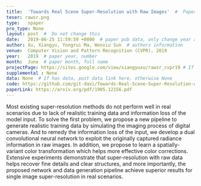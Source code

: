 ```yaml
---
title:  'Towards Real Scene Super-Resolution with Raw Images'  #  Paper title, covered by ''
teser: rawsr.png
type:   spaper
pro_type: None
layout: post  #  Do not change this
date:   2019-06-25 11:59:59 +0800  # paper pub data, only change year and month according to this format
author: Xu, Xiangyu, Yongrui Ma, Wenxiu Sun  # authors information
venue:  Computer Vision and Pattern Recognition (CVPR), 2019
year:   2019  # paper year, number
month:  June  # paper month, full name
projectPage: https://sites.google.com/view/xiangyuxu/rawsr_cvpr19 # If has project page, link here, otherwise None
supplemental : None
data: None  # If has data, post data link here, otherwise None
code: https://github.com/git-davi/Towards-Real-Scene-Super-Resolution-with-Raw-Images
paperLink: https://arxiv.org/pdf/1905.12156.pdf
---
```


Most existing super-resolution methods do not perform well in real scenarios due to lack of realistic training data and information loss of the model input. To solve the first problem, we propose a new pipeline to generate realistic training data by simulating the imaging process of digital cameras. And to remedy the information loss of the input, we develop a dual convolutional neural network to exploit the originally captured radiance information in raw images. In addition, we propose to learn a spatially-variant color transformation which helps more effective color corrections. Extensive experiments demonstrate that super-resolution with raw data helps recover fine details and clear structures, and more importantly, the proposed network and data generation pipeline achieve superior results for single image super-resolution in real scenarios.


